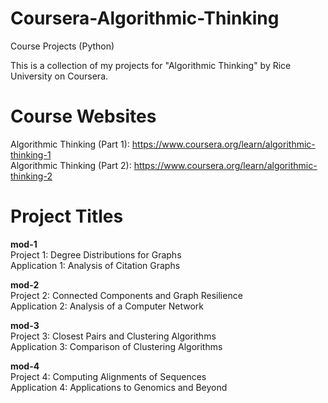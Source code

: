 # Coursera-Algorithmic-Thinking
Course Projects (Python)

This is a collection of my projects for "Algorithmic Thinking" by Rice University on Coursera.

# Course Websites
Algorithmic Thinking (Part 1): https://www.coursera.org/learn/algorithmic-thinking-1 </br>
Algorithmic Thinking (Part 2): https://www.coursera.org/learn/algorithmic-thinking-2 

# Project Titles
<b>mod-1</b> </br>
Project 1: Degree Distributions for Graphs </br>
Application 1: Analysis of Citation Graphs

<b>mod-2</b> </br>
Project 2: Connected Components and Graph Resilience </br>
Application 2: Analysis of a Computer Network

<b>mod-3</b> </br>
Project 3: Closest Pairs and Clustering Algorithms </br>
Application 3: Comparison of Clustering Algorithms

<b>mod-4</b> </br>
Project 4: Computing Alignments of Sequences </br>
Application 4: Applications to Genomics and Beyond


